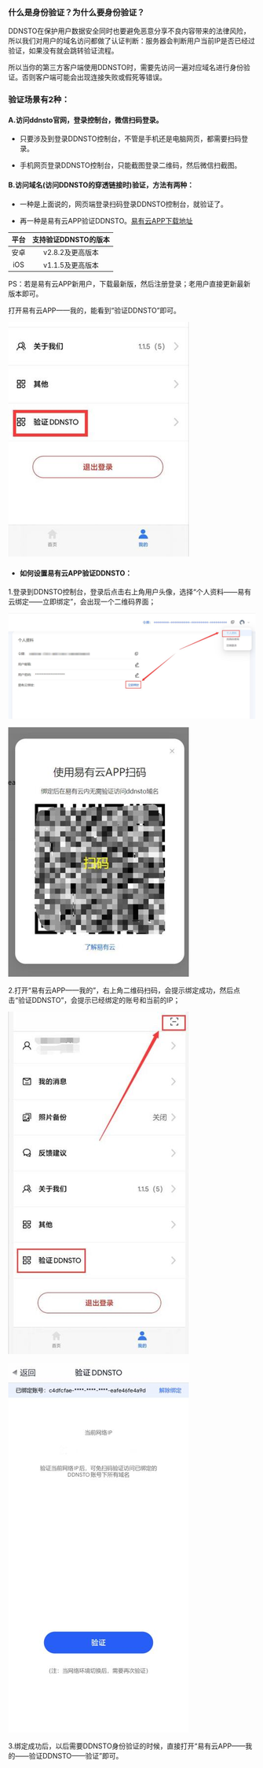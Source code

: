 
### 什么是身份验证？为什么要身份验证？

DDNSTO在保护用户数据安全同时也要避免恶意分享不良内容带来的法律风险，所以我们对用户的域名访问都做了认证判断：服务器会判断用户当前IP是否已经过验证，如果没有就会跳转验证流程。

所以当你的第三方客户端使用DDNSTO时，需要先访问一遍对应域名进行身份验证。否则客户端可能会出现连接失败或假死等错误。


### 验证场景有2种：

#### A.访问ddnsto官网，登录控制台，微信扫码登录。

* 只要涉及到登录DDNSTO控制台，不管是手机还是电脑网页，都需要扫码登录。

* 手机网页登录DDNSTO控制台，只能截图登录二维码，然后微信扫截图。

#### B.访问域名(访问DDNSTO的穿透链接时)验证，方法有两种：

* 一种是上面说的，网页端登录扫码登录DDNSTO控制台，就验证了。

* 再一种是易有云APP验证DDNSTO。[易有云APP下载地址](https://doc.linkease.com/downloads/)

|平台|支持验证DDNSTO的版本|
| :----: | :----: |
| 安卓 | v2.8.2及更高版本 |
| iOS | v1.1.5及更高版本 |

PS：若是易有云APP新用户，下载最新版，然后注册登录；老用户直接更新最新版本即可。

打开易有云APP——我的，能看到“验证DDNSTO”即可。

   ![Authentication](./Authentication/Authentication0.jpg)
   
* #### 如何设置易有云APP验证DDNSTO：

1.登录到DDNSTO控制台，登录后点击右上角用户头像，选择“个人资料——易有云绑定——立即绑定”，会出现一个二维码界面；

   ![Authentication](./Authentication/Authentication1.jpg)
 
   ![Authentication](./Authentication/Authentication2.jpg)
   
2.打开“易有云APP——我的”，右上角二维码扫码，会提示绑定成功，然后点击“验证DDNSTO”，会提示已经绑定的账号和当前的IP；

   ![Authentication](./Authentication/Authentication3.jpg)

   ![Authentication](./Authentication/Authentication4.jpg)

3.绑定成功后，以后需要DDNSTO身份验证的时候，直接打开“易有云APP——我的——验证DDNSTO——验证”即可。

   
   
